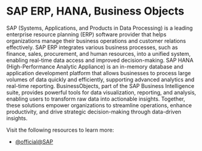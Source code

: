 # SAP ERP, HANA, Business Objects

SAP (Systems, Applications, and Products in Data Processing) is a leading enterprise resource planning (ERP) software provider that helps organizations manage their business operations and customer relations effectively. SAP ERP integrates various business processes, such as finance, sales, procurement, and human resources, into a unified system, enabling real-time data access and improved decision-making. SAP HANA (High-Performance Analytic Appliance) is an in-memory database and application development platform that allows businesses to process large volumes of data quickly and efficiently, supporting advanced analytics and real-time reporting. BusinessObjects, part of the SAP Business Intelligence suite, provides powerful tools for data visualization, reporting, and analysis, enabling users to transform raw data into actionable insights. Together, these solutions empower organizations to streamline operations, enhance productivity, and drive strategic decision-making through data-driven insights.

Visit the following resources to learn more:

- [@official@SAP](https://www.sap.com/)